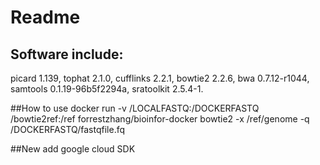 # Readme

## Software include:
picard 1.139, tophat 2.1.0, cufflinks 2.2.1, bowtie2 2.2.6, bwa 0.7.12-r1044, samtools 0.1.19-96b5f2294a, sratoolkit 2.5.4-1. 

##How to use
docker run -v /LOCALFASTQ:/DOCKERFASTQ /bowtie2ref:/ref forrestzhang/bioinfor-docker bowtie2 -x /ref/genome -q /DOCKERFASTQ/fastqfile.fq


##New add google cloud SDK
